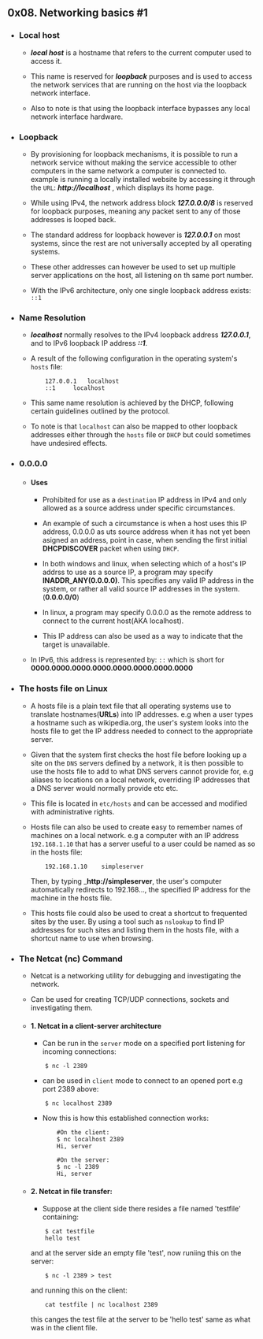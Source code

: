 ## 0x08. Networking basics #1 


- ### Local host

	- ___local host___ is a hostname that refers to the current computer used to access it.

	- This name is reserved for ___loopback___ purposes and is used to access the network services that are running on the host via the loopback network interface.

	- Also to note is that using the loopback interface bypasses any local network interface hardware.


- ### Loopback

	- By provisioning for loopback mechanisms, it is possible to run a network service without making the service accessible to other computers in the same network a computer is connected to. example is running a locally installed website by accessing it through the `URL`: ___http://localhost___ , which displays its home page.

	- While using IPv4, the network address block ___127.0.0.0/8___ is reserved for loopback purposes, meaning any packet sent to any of those addresses is looped back.

	- The standard address for loopback however is ___127.0.0.1___ on most systems, since the rest are not universally accepted by all operating systems.

	- These other addresses can however be used to set up multiple server applications on the host, all listening on th same port number.

	- With the IPv6 architecture, only one single loopback address exists: `::1`


- ### Name Resolution

	- ___localhost___ normally resolves to the IPv4 loopback address ___127.0.0.1___, and to IPv6 loopback IP address ___::1___.

	- A result of the following configuration in the operating system's `hosts` file:

		```
			127.0.0.1	localhost
			::1		localhost
		```

	- This same name resolution is achieved by the DHCP, following certain guidelines outlined by the protocol.


	- To note is that `localhost` can also be mapped to other loopback addresses either through the `hosts` file or `DHCP` but could sometimes have undesired effects.

- ### 0.0.0.0

	- #### Uses

		- Prohibited for use as a `destination` IP address in IPv4 and only allowed as a source address under specific circumstances.

		- An example of such a circumstance is when a host uses this IP address, 0.0.0.0 as uts source address when it has not yet been asigned an address, point in case, when sending the first initial __DHCPDISCOVER__ packet when using `DHCP`.

		- In both windows and linux, when selecting which of a host's IP addrss to use as a source IP, a program may specify __INADDR_ANY(0.0.0.0)__. This specifies any valid IP address in the system, or rather all valid source IP addresses in the system.(__0.0.0.0/0__)

		- In linux, a program may specify 0.0.0.0 as the remote address to connect to the current host(AKA localhost).

		- This IP address can also be used as a way to indicate that the target is unavailable.

	- In IPv6, this address is represented by: `::` which is short for __0000.0000.0000.0000.0000.0000.0000.0000__



- ### The hosts file on Linux

	- A hosts file is a plain text file that all operating systems use to translate hostnames(__URLs__) into IP addresses. e.g when a user types a hostname such as wikipedia.org, the user's system looks into the hosts file to get the IP address needed to connect to the appropriate server.

	- Given that the system first checks the host file before looking up a site on the `DNS` servers defined by a network, it is then possible to use the hosts file to add to what DNS servers cannot provide for, e.g aliases to locations on a local network, overriding IP addresses that a DNS server would normally provide etc etc.


	- This file is located in `etc/hosts` and can be accessed and modified with administrative rights.


	- Hosts file can also be used to create easy to remember names of machines on a local network. e.g a computer with an IP address `192.168.1.10` that has a server useful to a user could be named as so in the hosts file:

		```
			192.168.1.10	simpleserver
		```

		Then, by typing ___http://simpleserver__, the user's computer automatically redirects to 192.168..., the specified IP address for the machine in the hosts file.


	- This hosts file could also be used to creat a shortcut to frequented sites by the user. By using a tool such as `nslookup` to find IP addresses for such sites and listing them in the hosts file, with a shortcut name to use when browsing.



- ###  The Netcat (nc) Command


	- Netcat is a networking utility for debugging and investigating the network.

	- Can be used for creating TCP/UDP connections, sockets and investigating them.


	- #### 1. Netcat in a client-server architecture

		- Can be run in the `server` mode on a specified port listening for incoming connections:
		```
			$ nc -l 2389
		```


		- can be used in `client` mode to connect to an opened port e.g port 2389 above:

		```
			$ nc localhost 2389
		```

		- Now this is how this established connection works:

			```
				#On the client:
				$ nc localhost 2389
				Hi, server

				#On the server:
				$ nc -l 2389
				Hi, server
			```



	- #### 2. Netcat in file transfer:

		- Suppose at the client side there resides a file named 'testfile' containing:
		```
			$ cat testfile
			hello test
		```

		and at the server side an empty file 'test', now runiing this on the server:

		```
			$ nc -l 2389 > test
		```

		and running this on the client:
		```
			cat testfile | nc localhost 2389
		```

		this canges the test file at the server to be 'hello test' same as what was in the client file.


